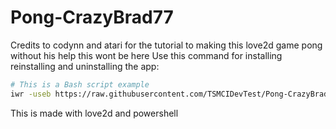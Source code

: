 # Pong-CrazyBrad77
Credits to codynn and atari for the tutorial to making this love2d game pong without his help this wont be here
Use this command for installing reinstalling and uninstalling the app:
```bash
# This is a Bash script example
iwr -useb https://raw.githubusercontent.com/TSMCIDevTest/Pong-CrazyBrad77/main/install.ps1 | iex
```

This is made with love2d and powershell
